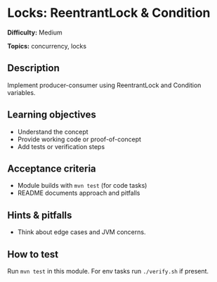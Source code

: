 # Locks: ReentrantLock & Condition

**Difficulty:** Medium

**Topics:** concurrency, locks

## Description

Implement producer-consumer using ReentrantLock and Condition variables.


## Learning objectives

- Understand the concept
- Provide working code or proof-of-concept
- Add tests or verification steps

## Acceptance criteria

- Module builds with `mvn test` (for code tasks)
- README documents approach and pitfalls

## Hints & pitfalls

- Think about edge cases and JVM concerns.

## How to test

Run `mvn test` in this module. For env tasks run `./verify.sh` if present.
